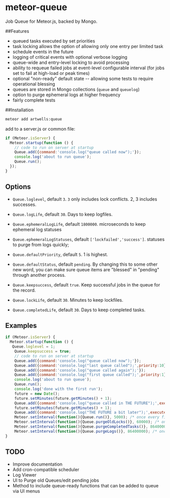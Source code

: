 meteor-queue
============

Job Queue for Meteor.js, backed by Mongo.

##Features
- queued tasks executed by set priorities
- task locking allows the option of allowing only one entry per limited task
- schedule events in the future
- logging of critical events with optional verbose logging
- queue-wide and entry-level locking to avoid processing
- ability to requeue failed jobs at event-level configurable interval (for jobs set to fail at high-load or peak times)
- optional "non-ready" default state -- allowing some tests to require operational blessing
- queues are stored in Mongo collections (`queue` and `queuelog`)
- option to purge ephemeral logs at higher frequency
- fairly complete tests


##Installation
```sh
meteor add artwells:queue
```

add to a server.js or common file:

```javascript
if (Meteor.isServer) {
  Meteor.startup(function () {
	// code to run on server at startup
	Queue.add({command:'console.log("queue called now");'});
	console.log('about to run queue');
	Queue.run();
  });
}
```


## Options

* `Queue.loglevel`,  default `3`. `3` only includes lock conflicts.  2, 3 includes successes.

* `Queue.logLife`, default `30`. Days to keep logfiles.

* `Queue.ephemeralLogLife`, default `1800000`. microseconds to keep ephemeral log statuses

* `Queue.ephemeralLogStatuses`, default `['lockfailed','success']`. statuses to purge from logs quickly;

* `Queue.defaultPriority`, default `5`. 1 is highest.

* `Queue.defaultStatus`, default `pending`. By changing this to some other new word, you can make sure queue items are "blessed" in "pending" through another process.

* `Queue.keepsuccess`, default `true`. Keep successful jobs in the queue for the record.

* `Queue.lockLife`, default `30`. Minutes to keep lockfiles.

* `Queue.completedLife`, default `30`. Days to keep completed tasks.



## Examples

```javascript
if (Meteor.isServer) {
  Meteor.startup(function () {
   Queue.loglevel = 1;
	Queue.keepsuccess = true;
	// code to run on server at startup
	Queue.add({command:'console.log("queue called now");'});
	Queue.add({command:'console.log("last queue called");',priority:10});
	Queue.add({command:'console.log("queue called again");'});
	Queue.add({command:'console.log("first queue called");',priority:1});
	console.log('about to run queue');
	Queue.run();
	console.log('done with the first run');
	future = new Date();
	future.setMinutes(future.getMinutes() + 1);
	Queue.add({command:'console.log("queue called in THE FUTURE");',execute_after:future});
	future.setMinutes(future.getMinutes() + 1);
	Queue.add({command:'console.log("THE FUTURE a bit later");',execute_after:future});
	Meteor.setInterval(function(){Queue.run()}, 5000); /* once every five seconds */
	Meteor.setInterval(function(){Queue.purgeOldLocks()}, 60000); /* once a minute */
	Meteor.setInterval(function(){Queue.purgeCompletedTasks()}, 86400000); /* once a day */
	Meteor.setInterval(function(){Queue.purgeLogs()}, 86400000); /* once a day */
}
```
## TODO

- Improve documentation
- Add cron-compatible scheduler
- Log Viewer
- UI to Purge old Queues/edit pending jobs
- Method to include queue-ready functions that can be added to queue via UI menus
